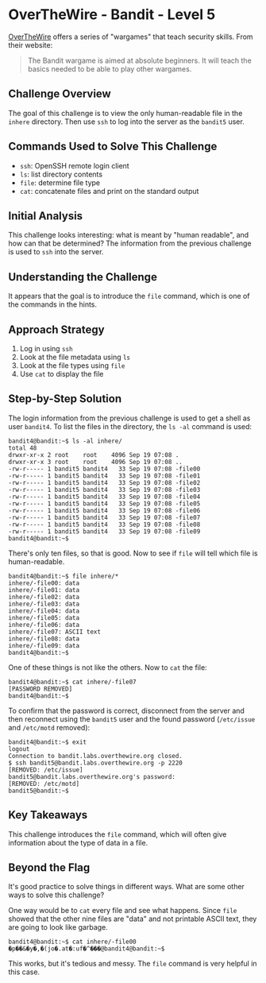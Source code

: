 # OverTheWire - Bandit - Level 5

[OverTheWire](https://overthewire.org) offers a series of "wargames" that teach
security skills. From their website:

> The Bandit wargame is aimed at absolute beginners. It will teach the basics
> needed to be able to play other wargames.

## Challenge Overview

The goal of this challenge is to view the only human-readable file in the
`inhere` directory. Then use `ssh` to log into the server as the `bandit5` user.

## Commands Used to Solve This Challenge

- `ssh`: OpenSSH remote login client
- `ls`: list directory contents
- `file`: determine file type
- `cat`: concatenate files and print on the standard output

## Initial Analysis

This challenge looks interesting: what is meant by "human readable", and how can
that be determined? The information from the previous challenge is used to `ssh`
into the server.

## Understanding the Challenge

It appears that the goal is to introduce the `file` command, which is one of the
commands in the hints.

## Approach Strategy

1. Log in using `ssh`
1. Look at the file metadata using `ls`
1. Look at the file types using `file`
1. Use `cat` to display the file

## Step-by-Step Solution

The login information from the previous challenge is used to get a shell as user
`bandit4`. To list the files in the directory, the `ls -al` command is used:

```
bandit4@bandit:~$ ls -al inhere/
total 48
drwxr-xr-x 2 root    root    4096 Sep 19 07:08 .
drwxr-xr-x 3 root    root    4096 Sep 19 07:08 ..
-rw-r----- 1 bandit5 bandit4   33 Sep 19 07:08 -file00
-rw-r----- 1 bandit5 bandit4   33 Sep 19 07:08 -file01
-rw-r----- 1 bandit5 bandit4   33 Sep 19 07:08 -file02
-rw-r----- 1 bandit5 bandit4   33 Sep 19 07:08 -file03
-rw-r----- 1 bandit5 bandit4   33 Sep 19 07:08 -file04
-rw-r----- 1 bandit5 bandit4   33 Sep 19 07:08 -file05
-rw-r----- 1 bandit5 bandit4   33 Sep 19 07:08 -file06
-rw-r----- 1 bandit5 bandit4   33 Sep 19 07:08 -file07
-rw-r----- 1 bandit5 bandit4   33 Sep 19 07:08 -file08
-rw-r----- 1 bandit5 bandit4   33 Sep 19 07:08 -file09
bandit4@bandit:~$
```

There's only ten files, so that is good. Now to see if `file` will tell which
file is human-readable.

```
bandit4@bandit:~$ file inhere/*
inhere/-file00: data
inhere/-file01: data
inhere/-file02: data
inhere/-file03: data
inhere/-file04: data
inhere/-file05: data
inhere/-file06: data
inhere/-file07: ASCII text
inhere/-file08: data
inhere/-file09: data
bandit4@bandit:~$
```

One of these things is not like the others. Now to `cat` the file:

```
bandit4@bandit:~$ cat inhere/-file07
[PASSWORD REMOVED]
bandit4@bandit:~$
```

To confirm that the password is correct, disconnect from the server and then
reconnect using the `bandit5` user and the found password (`/etc/issue` and
`/etc/motd` removed):

```
bandit4@bandit:~$ exit
logout
Connection to bandit.labs.overthewire.org closed.
$ ssh bandit5@bandit.labs.overthewire.org -p 2220
[REMOVED: /etc/issue]
bandit5@bandit.labs.overthewire.org's password:
[REMOVED: /etc/motd]
bandit5@bandit:~$
```

## Key Takeaways

This challenge introduces the `file` command, which will often give information
about the type of data in a file.

## Beyond the Flag

It's good practice to solve things in different ways. What are some other ways
to solve this challenge?

One way would be to `cat` every file and see what happens. Since `file` showed
that the other nine files are "data" and not printable ASCII text, they are
going to look like garbage.

```
bandit4@bandit:~$ cat inhere/-file00
�p��&�y�,�(jo�.at�:uf�^���@bandit4@bandit:~$
```

This works, but it's tedious and messy. The `file` command is very helpful in
this case.
